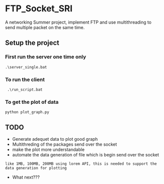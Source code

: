 # FTP_Socket_SRI
A networking Summer project, implement FTP and use multithreading to send multiple packet on the same time. 

## Setup the project
### First run the server one time only
```
.\server_single.bat
```

### To run the client
```
 .\run_script.bat
 ```
### To get the plot of data
```
python plot_graph.py
```

## TODO
- Generate adequet data to plot good graph
- Multithreding of the packages send over the socket
- make the plot more understandable
- automate the data generation of file which is begin send over the socket
``` 
like 1MB, 100MB, 200MB using lorem API, this is needed to support the data generation for plotting 
```
- What next???
